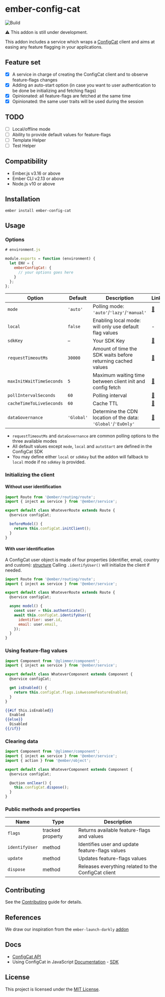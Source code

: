 # ember-config-cat

![Build](https://github.com/MakeMusicInc/ember-config-cat/actions/workflows/ci.yml/badge.svg?branch=main)

⚠️ This addon is still under development.

This addon includes a service which wraps a [ConfigCat](https://configcat.com/) client and aims at easing any feature flagging in your applications.

## Feature set

- [x] A service in charge of creating the ConfigCat client and to observe feature-flags changes
- [x] Adding an auto-start option (in case you want to user authentication to be done be initializing and fetching flags)
- [x] Opinionated: all feature-flags are fetched at the same time
- [x] Opinionated: the same user traits will be used during the session

## TODO

- [ ] Local/offline mode
- [ ] Ability to provide default values for feature-flags
- [ ] Template Helper
- [ ] Test Helper

## Compatibility

- Ember.js v3.16 or above
- Ember CLI v2.13 or above
- Node.js v10 or above

## Installation

```
ember install ember-config-cat
```

## Usage

### Options

```js
# environment.js

module.exports = function (environment) {
  let ENV = {
    emberConfigCat: {
      // your options goes here
    }
  };
};
```

| Option                   | Default    | Description                                                   | Links                                                                  |
| ------------------------ | ---------- | ------------------------------------------------------------- | ---------------------------------------------------------------------- |
| `mode`                   | `'auto'`   | Polling mode: `'auto'`/`'lazy'`/`'manual'`                    | [🔗](https://configcat.com/docs/sdk-reference/js#polling-modes)        |
| `local`                  | `false`    | Enabling local mode: will only use default flag values        | -                                                                      |
| `sdkKey`                 | –          | Your SDK Key                                                  | [🔗](https://app.configcat.com/sdkkey)                                 |
| `requestTimeoutMs`       | `30000`    | Amount of time the SDK waits before returning cached values   | [🔗](https://configcat.com/docs/sdk-reference/js#auto-polling-default) |
| `maxInitWaitTimeSeconds` | `5`        | Maximum waiting time between client init and config fetch     | [🔗](https://configcat.com/docs/sdk-reference/js#auto-polling-default) |
| `pollIntervalSeconds`    | `60`       | Polling interval                                              | [🔗](https://configcat.com/docs/sdk-reference/js#auto-polling-default) |
| `cacheTimeToLiveSeconds` | `60`       | Cache TTL                                                     | [🔗](https://configcat.com/docs/sdk-reference/js#lazy-loading)         |
| `dataGovernance`         | `'Global'` | Determine the CDN location of the data: `'Global'`/`'EuOnly'` | [🔗](https://configcat.com/docs/advanced/data-governance)              |

- `requestTimeoutMs` and `dataGovernance` are common polling options to the three available modes
- All default values except `mode`, `local` and `autoStart` are defined in the ConfigCat SDK
- You may define either `local` or `sdkKey` but the addon will fallback to `local` mode if no `sdkKey` is provided.

### Initializing the client

#### Without user identification

```js
import Route from '@ember/routing/route';
import { inject as service } from '@ember/service';

export default class WhateverRoute extends Route {
  @service configCat;

  beforeModel() {
    return this.configCat.initClient();
  }
}
```

#### With user identification

A ConfigCat user object is made of four properties (identifier, email, country and custom): [structure](https://configcat.com/docs/advanced/user-object#user-objects-structure)
Calling `.identifyUser()` will initialize the client if needed.

```js
import Route from '@ember/routing/route';
import { inject as service } from '@ember/service';

export default class WhateverRoute extends Route {
  @service configCat;

  async model() {
    const user = this.authenticate();
    await this.configCat.identifyUser({
      identifier: user.id,
      email: user.email,
    });
  }
}
```

### Using feature-flag values

```js
import Component from '@glimmer/component';
import { inject as service } from '@ember/service';

export default class WhateverComponent extends Component {
  @service configCat;

  get isEnabled() {
    return this.configCat.flags.isAwesomeFeatureEnabled;
  }
}
```

```hbs
{{#if this.isEnabled}}
  Enabled
{{else}}
  Disabled
{{/if}}
```

### Clearing data

```js
import Component from '@glimmer/component';
import { inject as service } from '@ember/service';
import { action } from '@ember/object';

export default class WhateverComponent extends Component {
  @service configCat;

  @action onClear() {
    this.configCat.dispose();
  }
}
```

### Public methods and properties

| Name           | Type             | Description                                         |
| -------------- | ---------------- | --------------------------------------------------- |
| `flags`        | tracked property | Returns available feature-flags and values          |
| `identifyUser` | method           | Identifies user and update feature-flags values     |
| `update`       | method           | Updates feature-flags values                        |
| `dispose`      | method           | Releases everything related to the ConfigCat client |

## Contributing

See the [Contributing](CONTRIBUTING.md) guide for details.

## References

We draw our inspiration from the `ember-launch-darkly` [addon](https://github.com/adopted-ember-addons/ember-launch-darkly)

## Docs

- [ConfigCat API](https://api.configcat.com/docs)
- Using ConfigCat in JavaScript [Documentation](https://configcat.com/docs/sdk-reference/js) - [SDK](https://github.com/configcat/js-sdk)

## License

This project is licensed under the [MIT License](LICENSE.md).
